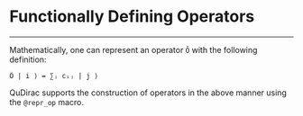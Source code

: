 # Functionally Defining Operators
---

Mathematically, one can represent an operator `Ô` with the following definition:

```
Ô | i ⟩ = ∑ⱼ cᵢⱼ | j ⟩
```

QuDirac supports the construction of operators in the above manner using the `@repr_op` macro.
